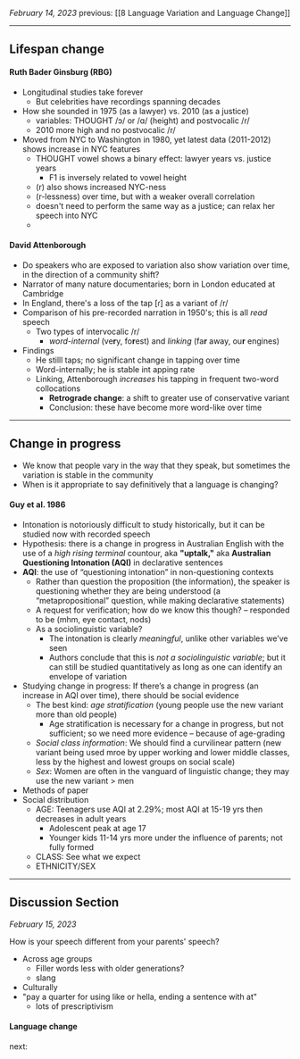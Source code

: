 *February 14, 2023*
previous: [[8 Language Variation and Language Change]]

---

## Lifespan change
#### Ruth Bader Ginsburg (RBG)
- Longitudinal studies take forever
	- But celebrities have recordings spanning decades
- How she sounded in 1975 (as a lawyer) vs. 2010 (as a justice)
	- variables: THOUGHT /ɔ/ or /ɑ/ (height) and postvocalic /r/
	- 2010 more high and no postvocalic /r/
- Moved from NYC to Washington in 1980, yet latest data (2011-2012) shows increase in NYC features
	- THOUGHT vowel shows a binary effect: lawyer years vs. justice years
		- F1 is inversely related to vowel height
	- (r) also shows increased NYC-ness
	- (r-lessness) over time, but with a weaker overall correlation
	- doesn't need to perform the same way as a justice; can relax her speech into NYC
	- 

#### David Attenborough
- Do speakers who are exposed to variation also show variation over time, in the direction of a community shift?
- Narrator of many nature documentaries; born in London educated at Cambridge
- In England, there's a loss of the tap [ɾ] as a variant of /r/
- Comparison of his pre-recorded narration in 1950's; this is all *read* speech
	- Two types of intervocalic /r/
		- *word-internal* (ve**r**y, fo**r**est) and *linking* (fa**r** away, ou**r** engines)
- Findings
	- He stilll taps; no significant change in tapping over time
	- Word-internally; he is stable int apping rate
	- Linking, Attenborough *increases* his tapping in frequent two-word collocations
		- **Retrograde change**: a shift to greater use of conservative variant
		- Conclusion: these have become more word-like over time

---

## Change in progress
- We know that people vary in the way that they speak, but sometimes the variation is stable in the community
- When is it appropriate to say definitively that a language is changing?
#### Guy et al. 1986
- Intonation is notoriously difficult to study historically, but it can be studied now with recorded speech
- Hypothesis: there is a change in progress in Australian English with the use of a *high rising terminal* countour, aka **"uptalk,"** aka **Australian Questioning Intonation (AQI)** in declarative sentences
- **AQI**: the use of “questioning intonation” in non-questioning contexts
	- Rather than question the proposition (the information), the speaker is questioning whether they are being understood (a “metapropositional” question, while making declarative statements)
	- A request for verification; how do we know this though? – responded to be (mhm, eye contact, nods)
	- As a sociolinguistic variable?
		- The intonation is clearly *meaningful*, unlike other variables we’ve seen
		- Authors conclude that this is *not a sociolinguistic variable*; but it can still be studied quantitatively as long as one can identify an envelope of variation
- Studying change in progress: If there’s a change in progress (an increase in AQI over time), there should be social evidence
	- The best kind: *age stratification* (young people use the new variant more than old people)
		- Age stratification is necessary for a change in progress, but not sufficient; so we need more evidence – because of age-grading
	- *Social class information*: We should find a curvilinear pattern (new variant being used mroe by upper working and lower middle classes, less by the highest and lowest groups on social scale)
	- *Sex*: Women are often in the vanguard of linguistic change; they may use the new variant > men
- Methods of paper
- Social distribution
	- AGE: Teenagers use AQI at 2.29%; most AQI at 15-19 yrs then decreases in adult years
		- Adolescent peak at age 17
		- Younger kids 11-14 yrs more under the influence of parents; not fully formed
	- CLASS: See what we expect
	- ETHNICITY/SEX


---

## Discussion Section
*February 15, 2023*

How is your speech different from your parents' speech?
- Across age groups
	- Filler words less with older generations?
	- slang
- Culturally
- "pay a quarter for using like or hella, ending a sentence with at"
	- lots of prescriptivism

#### Language change




next:
